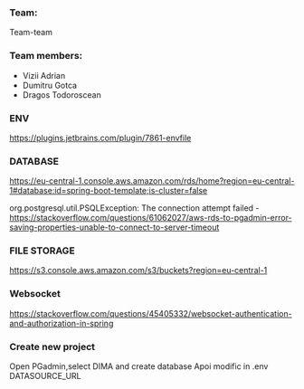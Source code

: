 ### Team: 
Team-team
### Team members:
 - Vizii Adrian
 - Dumitru Gotca
 - Dragos Todoroscean

### ENV
https://plugins.jetbrains.com/plugin/7861-envfile

### DATABASE
https://eu-central-1.console.aws.amazon.com/rds/home?region=eu-central-1#database:id=spring-boot-template;is-cluster=false

org.postgresql.util.PSQLException: The connection attempt failed - https://stackoverflow.com/questions/61062027/aws-rds-to-pgadmin-error-saving-properties-unable-to-connect-to-server-timeout

### FILE STORAGE
https://s3.console.aws.amazon.com/s3/buckets?region=eu-central-1

### Websocket
https://stackoverflow.com/questions/45405332/websocket-authentication-and-authorization-in-spring

### Create new project
Open PGadmin,select DIMA and create database
Apoi modific in .env DATASOURCE_URL
